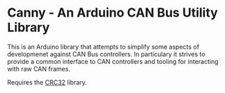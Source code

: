 # Canny - An Arduino CAN Bus Utility Library
This is an Arduino library that attempts to simplify some aspects of
developmenet against CAN Bus controllers. In particulary it strives to provide
a common interface to CAN controllers and tooling for interacting with raw CAN
frames.

Requires the [CRC32](https://github.com/BlueDragonX/ArduionoCRC32) library.
